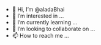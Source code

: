 - 👋 Hi, I’m @aladaBhai
- 👀 I’m interested in ...
- 🌱 I’m currently learning ...
- 💞️ I’m looking to collaborate on ...
- 📫 How to reach me ...

<!---
aladaBhai/aladaBhai is a ✨ special ✨ repository because its `README.md` (this file) appears on your GitHub profile.
You can click the Preview link to take a look at your changes.
--->
